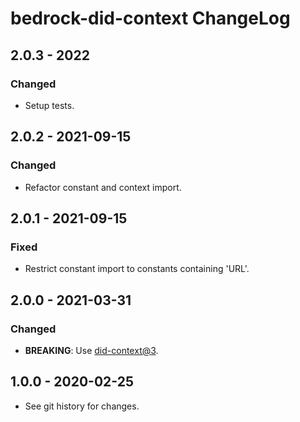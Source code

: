 # bedrock-did-context ChangeLog

## 2.0.3 - 2022

### Changed
- Setup tests.

## 2.0.2 - 2021-09-15

### Changed
- Refactor constant and context import.

## 2.0.1 - 2021-09-15

### Fixed
- Restrict constant import to constants containing 'URL'.

## 2.0.0 - 2021-03-31

### Changed
- **BREAKING**: Use [did-context@3](https://github.com/digitalbazaar/did-context/blob/main/CHANGELOG.md#300---2021-03-30).

## 1.0.0 - 2020-02-25

- See git history for changes.
